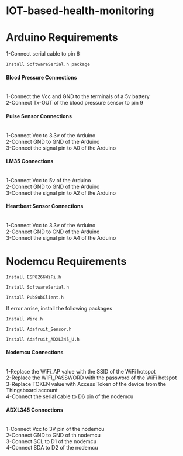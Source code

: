 # IOT-based-health-monitoring


# Arduino Requirements
1-Connect serial cable to pin 6<br>

```
Install SoftwareSerial.h package
```

<h4>Blood Pressure Connections</h4></b><br>
1-Connect the Vcc and GND to the terminals of a 5v battery<br>
2-Connect Tx-OUT of the blood pressure sensor to pin 9<br>
<h4>Pulse Sensor Connections</h4><br>
1-Connect Vcc to 3.3v of the Arduino<br>
2-Connect GND to GND of the Arduino<br>
3-Connect the signal pin to A0 of the Arduino<br>
<h4>LM35 Connections</h4><br>
1-Connect Vcc to 5v of the Arduino<br>
2-Connect GND to GND of the Arduino<br>
3-Connect the signal pin to A2 of the Arduino<br>
<h4>Heartbeat Sensor Connections</h4><br>
1-Connect Vcc to 3.3v of the Arduino<br>
2-Connect GND to GND of the Arduino<br>
3-Connect the signal pin to A4 of the Arduino<br>


# Nodemcu Requirements

```
Install ESP8266WiFi.h
```

```
Install SoftwareSerial.h
```

```
Install PubSubClient.h
```

If error arrise, install the following packages<br>

```
Install Wire.h
```

```
Install Adafruit_Sensor.h
```

```
Install Adafruit_ADXL345_U.h
```

<h4>Nodemcu Connections</h4><br>
1-Replace the WiFi_AP value with the SSID of the WiFi hotspot<br>
2-Replace the WIFI_PASSWORD with the password of the WiFi hotspot<br>
3-Replace TOKEN value with Access Token of the device from the Thingsboard account<br> 
4-Connect the serial cable to D6 pin of the nodemcu<br>
<h4>ADXL345 Connections</h4><br>
1-Connect Vcc to 3V pin of the nodemcu<br>
2-Connect GND to GND of th nodemcu<br>
3-Connect SCL to D1 of the nodemcu<br>
4-Connect SDA to D2 of the nodemcu<br>

